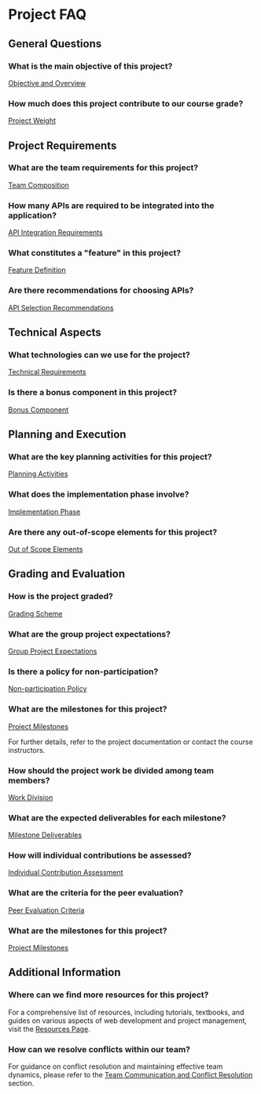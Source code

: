 # Project FAQ

## General Questions

### What is the main objective of this project?
[Objective and Overview](https://parsa-rajabi.github.io/cpsc-2350/project#overview)

### How much does this project contribute to our course grade?
[Project Weight](https://parsa-rajabi.github.io/cpsc-2350/project#overview)

## Project Requirements

### What are the team requirements for this project?
[Team Composition](https://parsa-rajabi.github.io/cpsc-2350/project#overview)

### How many APIs are required to be integrated into the application?
[API Integration Requirements](https://parsa-rajabi.github.io/cpsc-2350/project#about)

### What constitutes a "feature" in this project?
[Feature Definition](https://parsa-rajabi.github.io/cpsc-2350/project#about)

### Are there recommendations for choosing APIs?
[API Selection Recommendations](https://parsa-rajabi.github.io/cpsc-2350/project#about)

## Technical Aspects

### What technologies can we use for the project?
[Technical Requirements](https://parsa-rajabi.github.io/cpsc-2350/project#technical-requirements)

### Is there a bonus component in this project?
[Bonus Component](https://parsa-rajabi.github.io/cpsc-2350/project#bonus)

## Planning and Execution

### What are the key planning activities for this project?
[Planning Activities](https://parsa-rajabi.github.io/cpsc-2350/project#planning)

### What does the implementation phase involve?
[Implementation Phase](https://parsa-rajabi.github.io/cpsc-2350/project#implementation)

### Are there any out-of-scope elements for this project?
[Out of Scope Elements](https://parsa-rajabi.github.io/cpsc-2350/project#out-of-scope)

## Grading and Evaluation

### How is the project graded?
[Grading Scheme](https://parsa-rajabi.github.io/cpsc-2350/project#breakdown)

### What are the group project expectations?
[Group Project Expectations](https://parsa-rajabi.github.io/cpsc-2350/project#group-project-expectations)

### Is there a policy for non-participation?
[Non-participation Policy](https://parsa-rajabi.github.io/cpsc-2350/project#group-project-participation-policy)

### What are the milestones for this project?
[Project Milestones](https://parsa-rajabi.github.io/cpsc-2350/project#structure)

For further details, refer to the project documentation or contact the course instructors.

### How should the project work be divided among team members?
[Work Division](https://parsa-rajabi.github.io/cpsc-2350/project#planning)

### What are the expected deliverables for each milestone?
[Milestone Deliverables](https://parsa-rajabi.github.io/cpsc-2350/project#structure)

### How will individual contributions be assessed?
[Individual Contribution Assessment](https://parsa-rajabi.github.io/cpsc-2350/project#individual-marks)

### What are the criteria for the peer evaluation?
[Peer Evaluation Criteria](https://parsa-rajabi.github.io/cpsc-2350/project#individual-marks)

### What are the milestones for this project?
[Project Milestones](https://parsa-rajabi.github.io/cpsc-2350/project#structure)

## Additional Information

### Where can we find more resources for this project?
For a comprehensive list of resources, including tutorials, textbooks, and guides on various aspects of web development and project management, visit the [Resources Page](/resources).

### How can we resolve conflicts within our team?
For guidance on conflict resolution and maintaining effective team dynamics, please refer to the [Team Communication and Conflict Resolution](https://parsa-rajabi.github.io/cpsc-2350/project#group-project-expectations) section.
